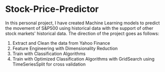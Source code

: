 # Stock-Price-Predictor
In this personal project, I have created Machine Learning models to predict the movement of S&P500 using historical data with the support of other stock markets' historical data.
The direction of the project goes as follows:
1) Extract and Clean the data from Yahoo Finance
2) Feature Engineering with Dimensionality Reduction
3) Train with Classification Algorithms
4) Train with Optimized Classification Algorithms with GridSearch using TimeSeriesSplit for cross validation
